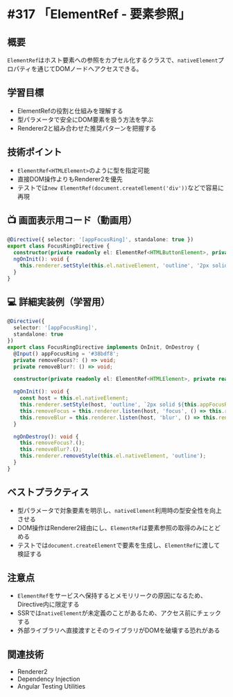 # #317 「ElementRef - 要素参照」

## 概要
`ElementRef`はホスト要素への参照をカプセル化するクラスで、`nativeElement`プロパティを通じてDOMノードへアクセスできる。

## 学習目標
- ElementRefの役割と仕組みを理解する
- 型パラメータで安全にDOM要素を扱う方法を学ぶ
- Renderer2と組み合わせた推奨パターンを把握する

## 技術ポイント
- `ElementRef<HTMLElement>`のように型を指定可能
- 直接DOM操作よりもRenderer2を優先
- テストでは`new ElementRef(document.createElement('div'))`などで容易に再現

## 📺 画面表示用コード（動画用）
```typescript
@Directive({ selector: '[appFocusRing]', standalone: true })
export class FocusRingDirective {
  constructor(private readonly el: ElementRef<HTMLButtonElement>, private readonly renderer: Renderer2) {}
  ngOnInit(): void {
    this.renderer.setStyle(this.el.nativeElement, 'outline', '2px solid #38bdf8');
  }
}
```

## 💻 詳細実装例（学習用）
```typescript
@Directive({
  selector: '[appFocusRing]',
  standalone: true
})
export class FocusRingDirective implements OnInit, OnDestroy {
  @Input() appFocusRing = '#38bdf8';
  private removeFocus?: () => void;
  private removeBlur?: () => void;

  constructor(private readonly el: ElementRef<HTMLElement>, private readonly renderer: Renderer2) {}

  ngOnInit(): void {
    const host = this.el.nativeElement;
    this.renderer.setStyle(host, 'outline', `2px solid ${this.appFocusRing}`);
    this.removeFocus = this.renderer.listen(host, 'focus', () => this.renderer.setStyle(host, 'outline-style', 'solid'));
    this.removeBlur = this.renderer.listen(host, 'blur', () => this.renderer.setStyle(host, 'outline-style', 'dashed'));
  }

  ngOnDestroy(): void {
    this.removeFocus?.();
    this.removeBlur?.();
    this.renderer.removeStyle(this.el.nativeElement, 'outline');
  }
}
```

## ベストプラクティス
- 型パラメータで対象要素を明示し、`nativeElement`利用時の型安全性を向上させる
- DOM操作はRenderer2経由にし、`ElementRef`は要素参照の取得のみにとどめる
- テストでは`document.createElement`で要素を生成し、`ElementRef`に渡して検証する

## 注意点
- `ElementRef`をサービスへ保持するとメモリリークの原因になるため、Directive内に限定する
- SSRでは`nativeElement`が未定義のことがあるため、アクセス前にチェックする
- 外部ライブラリへ直接渡すとそのライブラリがDOMを破壊する恐れがある

## 関連技術
- Renderer2
- Dependency Injection
- Angular Testing Utilities
